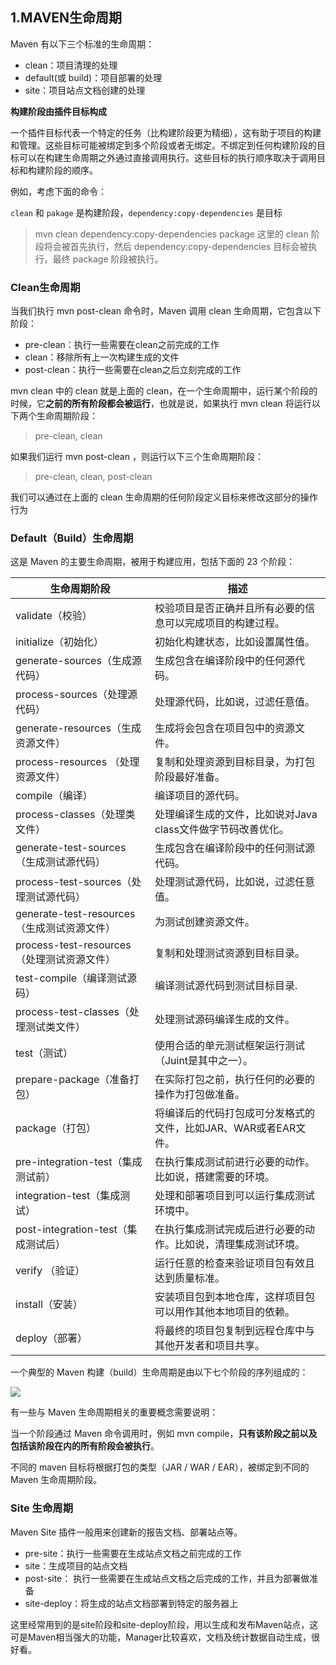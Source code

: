 
## 1.MAVEN生命周期

Maven 有以下三个标准的生命周期：

* clean：项目清理的处理
* default(或 build)：项目部署的处理
* site：项目站点文档创建的处理

**构建阶段由插件目标构成**

一个插件目标代表一个特定的任务（比构建阶段更为精细），这有助于项目的构建和管理。这些目标可能被绑定到多个阶段或者无绑定。不绑定到任何构建阶段的目标可以在构建生命周期之外通过直接调用执行。这些目标的执行顺序取决于调用目标和构建阶段的顺序。

例如，考虑下面的命令：

`clean` 和 `pakage` 是构建阶段，`dependency:copy-dependencies` 是目标

> mvn clean dependency:copy-dependencies package
这里的 clean 阶段将会被首先执行，然后 dependency:copy-dependencies 目标会被执行，最终 package 阶段被执行。

### Clean生命周期

当我们执行 mvn post-clean 命令时，Maven 调用 clean 生命周期，它包含以下阶段：

* pre-clean：执行一些需要在clean之前完成的工作
* clean：移除所有上一次构建生成的文件
* post-clean：执行一些需要在clean之后立刻完成的工作

mvn clean 中的 clean 就是上面的 clean，在一个生命周期中，运行某个阶段的时候，它**之前的所有阶段都会被运行**，也就是说，如果执行 mvn clean 将运行以下两个生命周期阶段：

> pre-clean, clean

如果我们运行 mvn post-clean ，则运行以下三个生命周期阶段：

> pre-clean, clean, post-clean


我们可以通过在上面的 clean 生命周期的任何阶段定义目标来修改这部分的操作行为


### Default（Build）生命周期

这是 Maven 的主要生命周期，被用于构建应用，包括下面的 23 个阶段：

| 生命周期阶段| 	描述| 
|---|---|
| validate（校验）| 	校验项目是否正确并且所有必要的信息可以完成项目的构建过程。| 
| initialize（初始化）| 	初始化构建状态，比如设置属性值。| 
| generate-sources（生成源代码）| 	生成包含在编译阶段中的任何源代码。| 
| process-sources（处理源代码）| 	处理源代码，比如说，过滤任意值。| 
| generate-resources（生成资源文件）| 	生成将会包含在项目包中的资源文件。| 
| process-resources （处理资源文件）| 	复制和处理资源到目标目录，为打包阶段最好准备。| 
| compile（编译）| 	编译项目的源代码。| 
| process-classes（处理类文件）| 	处理编译生成的文件，比如说对Java class文件做字节码改善优化。| 
| generate-test-sources（生成测试源代码）| 	生成包含在编译阶段中的任何测试源代码。| 
| process-test-sources（处理测试源代码）| 	处理测试源代码，比如说，过滤任意值。| 
| generate-test-resources（生成测试资源文件）| 	为测试创建资源文件。| 
| process-test-resources（处理测试资源文件）| 	复制和处理测试资源到目标目录。| 
| test-compile（编译测试源码）| 	编译测试源代码到测试目标目录.| 
| process-test-classes（处理测试类文件）| 	处理测试源码编译生成的文件。| 
| test（测试）| 	使用合适的单元测试框架运行测试（Juint是其中之一）。| 
| prepare-package（准备打包）| 	在实际打包之前，执行任何的必要的操作为打包做准备。| 
| package（打包）| 	将编译后的代码打包成可分发格式的文件，比如JAR、WAR或者EAR文件。| 
| pre-integration-test（集成测试前）| 	在执行集成测试前进行必要的动作。比如说，搭建需要的环境。| 
| integration-test（集成测试）| 	处理和部署项目到可以运行集成测试环境中。| 
| post-integration-test（集成测试后）| 	在执行集成测试完成后进行必要的动作。比如说，清理集成测试环境。| 
| verify （验证）| 	运行任意的检查来验证项目包有效且达到质量标准。| 
| install（安装）| 	安装项目包到本地仓库，这样项目包可以用作其他本地项目的依赖。| 
| deploy（部署）| 	将最终的项目包复制到远程仓库中与其他开发者和项目共享。| 

一个典型的 Maven 构建（build）生命周期是由以下七个阶段的序列组成的：

![](http://q644ctb89.bkt.clouddn.com/mweb/15824382402813.jpg)

有一些与 Maven 生命周期相关的重要概念需要说明：

当一个阶段通过 Maven 命令调用时，例如 mvn compile，**只有该阶段之前以及包括该阶段在内的所有阶段会被执行**。

不同的 maven 目标将根据打包的类型（JAR / WAR / EAR），被绑定到不同的 Maven 生命周期阶段。

### Site 生命周期

Maven Site 插件一般用来创建新的报告文档、部署站点等。

* pre-site：执行一些需要在生成站点文档之前完成的工作
* site：生成项目的站点文档
* post-site： 执行一些需要在生成站点文档之后完成的工作，并且为部署做准备
* site-deploy：将生成的站点文档部署到特定的服务器上

这里经常用到的是site阶段和site-deploy阶段，用以生成和发布Maven站点，这可是Maven相当强大的功能，Manager比较喜欢，文档及统计数据自动生成，很好看。
